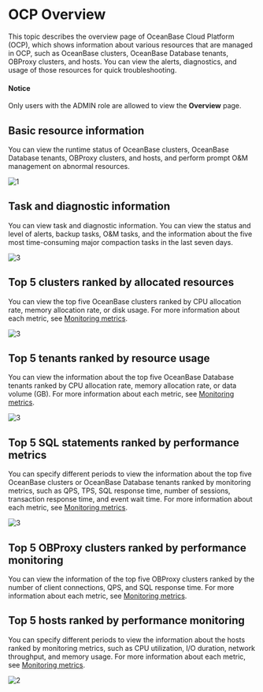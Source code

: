 # OCP Overview

This topic describes the overview page of OceanBase Cloud Platform (OCP), which shows information about various resources that are managed in OCP, such as OceanBase clusters, OceanBase Database tenants, OBProxy clusters, and hosts. You can view the alerts, diagnostics, and usage of those resources for quick troubleshooting.

 <main id="notice" type='notice'>
 <h4>Notice</h4>
 <p>Only users with the ADMIN role are allowed to view the <b>Overview</b> page.</p>
 </main>

## Basic resource information

You can view the runtime status of OceanBase clusters, OceanBase Database tenants, OBProxy clusters, and hosts, and perform prompt O&M management on abnormal resources.

![1](https://obbusiness-private.oss-cn-shanghai.aliyuncs.com/doc/img/ocp/401/%E6%A6%82%E8%A7%881.png)

## Task and diagnostic information

You can view task and diagnostic information. You can view the status and level of alerts, backup tasks, O&M tasks, and the information about the five most time-consuming major compaction tasks in the last seven days.

![3](https://obbusiness-private.oss-cn-shanghai.aliyuncs.com/doc/img/ocp/403-ce/%E6%9F%A5%E7%9C%8B%E4%BB%BB%E5%8A%A1%E4%BF%A1%E6%81%AF-1.png)

## Top 5 clusters ranked by allocated resources

You can view the top five OceanBase clusters ranked by CPU allocation rate, memory allocation rate, or disk usage. For more information about each metric, see [Monitoring metrics](../7.monitoring-indicator-reference-1/1.overview-of-metrics.md).

![3](https://obbusiness-private.oss-cn-shanghai.aliyuncs.com/doc/img/ocp/401/%E6%A6%82%E8%A7%883.png)

## Top 5 tenants ranked by resource usage

You can view the information about the top five OceanBase Database tenants ranked by CPU allocation rate, memory allocation rate, or data volume (GB). For more information about each metric, see [Monitoring metrics](../7.monitoring-indicator-reference-1/1.overview-of-metrics.md).

![3](https://obbusiness-private.oss-cn-shanghai.aliyuncs.com/doc/img/ocp/401/%E6%A6%82%E8%A7%884.png)

## Top 5 SQL statements ranked by performance metrics

You can specify different periods to view the information about the top five OceanBase clusters or OceanBase Database tenants ranked by monitoring metrics, such as QPS, TPS, SQL response time, number of sessions, transaction response time, and event wait time. For more information about each metric, see [Monitoring metrics](../7.monitoring-indicator-reference-1/1.overview-of-metrics.md).

![3](https://obbusiness-private.oss-cn-shanghai.aliyuncs.com/doc/img/ocp/401/%E6%A6%82%E8%A7%885.png)

## Top 5 OBProxy clusters ranked by performance monitoring

You can view the information of the top five OBProxy clusters ranked by the number of client connections, QPS, and SQL response time. For more information about each metric, see [Monitoring metrics](../7.monitoring-indicator-reference-1/1.overview-of-metrics.md).

## Top 5 hosts ranked by performance monitoring

You can specify different periods to view the information about the hosts ranked by monitoring metrics, such as CPU utilization, I/O duration, network throughput, and memory usage. For more information about each metric, see [Monitoring metrics](../7.monitoring-indicator-reference-1/1.overview-of-metrics.md).

![2](https://obbusiness-private.oss-cn-shanghai.aliyuncs.com/doc/img/ocp/401/%E6%A6%82%E8%A7%886.png)